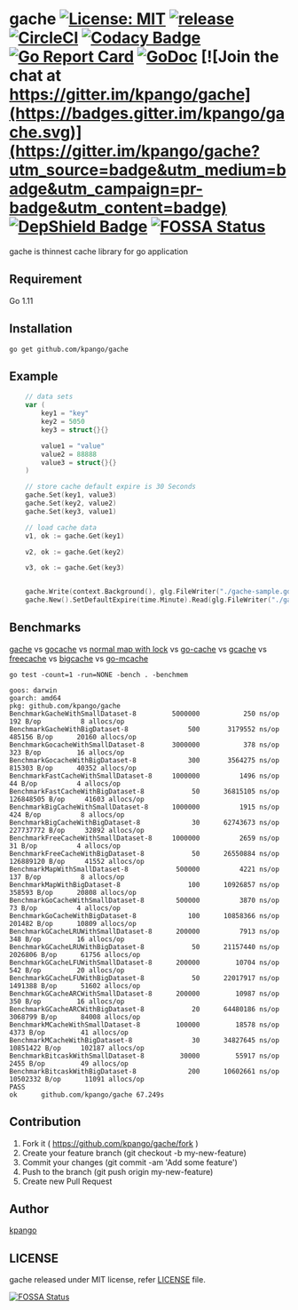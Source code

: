 # gache [![License: MIT](https://img.shields.io/badge/License-MIT-blue.svg)](https://opensource.org/licenses/MIT) [![release](https://img.shields.io/github/release/kpango/gache.svg)](https://github.com/kpango/gache/releases/latest) [![CircleCI](https://circleci.com/gh/kpango/gache.svg?style=shield)](https://circleci.com/gh/kpango/gache) [![Codacy Badge](https://api.codacy.com/project/badge/Grade/ac73fd76d01140a38c5650b9278bc971)](https://www.codacy.com/app/i.can.feel.gravity/gache?utm_source=github.com&amp;utm_medium=referral&amp;utm_content=kpango/gache&amp;utm_campaign=Badge_Grade) [![Go Report Card](https://goreportcard.com/badge/github.com/kpango/gache)](https://goreportcard.com/report/github.com/kpango/gache) [![GoDoc](http://godoc.org/github.com/kpango/gache?status.svg)](http://godoc.org/github.com/kpango/gache) [![Join the chat at https://gitter.im/kpango/gache](https://badges.gitter.im/kpango/gache.svg)](https://gitter.im/kpango/gache?utm_source=badge&utm_medium=badge&utm_campaign=pr-badge&utm_content=badge) [![DepShield Badge](https://depshield.sonatype.org/badges/kpango/gache/depshield.svg)](https://depshield.github.io) [![FOSSA Status](https://app.fossa.io/api/projects/git%2Bgithub.com%2Fkpango%2Fgache.svg?type=shield)](https://app.fossa.io/projects/git%2Bgithub.com%2Fkpango%2Fgache?ref=badge_shield)

gache is thinnest cache library for go application

## Requirement
Go 1.11

## Installation
```shell
go get github.com/kpango/gache
```

## Example
```go
	// data sets
	var (
		key1 = "key"
		key2 = 5050
		key3 = struct{}{}

		value1 = "value"
		value2 = 88888
		value3 = struct{}{}
	)

	// store cache default expire is 30 Seconds
	gache.Set(key1, value3)
	gache.Set(key2, value2)
	gache.Set(key3, value1)

	// load cache data
	v1, ok := gache.Get(key1)

	v2, ok := gache.Get(key2)

	v3, ok := gache.Get(key3)


	gache.Write(context.Background(), glg.FileWriter("./gache-sample.gdb", 0755))
	gache.New().SetDefaultExpire(time.Minute).Read(glg.FileWriter("./gache-sample.gdb", 0755))
```
## Benchmarks

[gache](https://github.com/kpango/gache) vs [gocache](https://github.com/hlts2/gocache) vs [normal map with lock](https://github.com/kpango/gache/blob/master/gache_bench_test.go#L13-L35) vs [go-cache](https://github.com/patrickmn/go-cache) vs [gcache](https://github.com/bluele/gcache) vs [freecache](https://github.com/coocood/freecache) vs [bigcache](https://github.com/allegro/bigcache) vs [go-mcache](https://github.com/OrlovEvgeny/go-mcache)


```ltsv
go test -count=1 -run=NONE -bench . -benchmem

goos: darwin
goarch: amd64
pkg: github.com/kpango/gache
BenchmarkGacheWithSmallDataset-8       	 5000000	       250 ns/op	     192 B/op	       8 allocs/op
BenchmarkGacheWithBigDataset-8         	     500	   3179552 ns/op	  485156 B/op	   20160 allocs/op
BenchmarkGocacheWithSmallDataset-8     	 3000000	       378 ns/op	     323 B/op	      16 allocs/op
BenchmarkGocacheWithBigDataset-8       	     300	   3564275 ns/op	  815303 B/op	   40352 allocs/op
BenchmarkFastCacheWithSmallDataset-8   	 1000000	      1496 ns/op	      44 B/op	       4 allocs/op
BenchmarkFastCacheWithBigDataset-8     	      50	  36815105 ns/op	126848505 B/op	   41603 allocs/op
BenchmarkBigCacheWithSmallDataset-8    	 1000000	      1915 ns/op	     424 B/op	       8 allocs/op
BenchmarkBigCacheWithBigDataset-8      	      30	  62743673 ns/op	227737772 B/op	   32892 allocs/op
BenchmarkFreeCacheWithSmallDataset-8   	 1000000	      2659 ns/op	      31 B/op	       4 allocs/op
BenchmarkFreeCacheWithBigDataset-8     	      50	  26550884 ns/op	126889120 B/op	   41552 allocs/op
BenchmarkMapWithSmallDataset-8         	  500000	      4221 ns/op	     137 B/op	       8 allocs/op
BenchmarkMapWithBigDataset-8           	     100	  10926857 ns/op	  358593 B/op	   20808 allocs/op
BenchmarkGoCacheWithSmallDataset-8     	  500000	      3870 ns/op	      73 B/op	       4 allocs/op
BenchmarkGoCacheWithBigDataset-8       	     100	  10858366 ns/op	  201482 B/op	   10809 allocs/op
BenchmarkGCacheLRUWithSmallDataset-8   	  200000	      7913 ns/op	     348 B/op	      16 allocs/op
BenchmarkGCacheLRUWithBigDataset-8     	      50	  21157440 ns/op	 2026806 B/op	   61756 allocs/op
BenchmarkGCacheLFUWithSmallDataset-8   	  200000	     10704 ns/op	     542 B/op	      20 allocs/op
BenchmarkGCacheLFUWithBigDataset-8     	      50	  22017917 ns/op	 1491388 B/op	   51602 allocs/op
BenchmarkGCacheARCWithSmallDataset-8   	  200000	     10987 ns/op	     350 B/op	      16 allocs/op
BenchmarkGCacheARCWithBigDataset-8     	      20	  64480186 ns/op	 3068799 B/op	   84008 allocs/op
BenchmarkMCacheWithSmallDataset-8      	  100000	     18578 ns/op	    4373 B/op	      41 allocs/op
BenchmarkMCacheWithBigDataset-8        	      30	  34827645 ns/op	10851422 B/op	  102187 allocs/op
BenchmarkBitcaskWithSmallDataset-8     	   30000	     55917 ns/op	    2455 B/op	      49 allocs/op
BenchmarkBitcaskWithBigDataset-8       	     200	  10602661 ns/op	10502332 B/op	   11091 allocs/op
PASS
ok  	github.com/kpango/gache	67.249s
```

## Contribution
1. Fork it ( https://github.com/kpango/gache/fork )
2. Create your feature branch (git checkout -b my-new-feature)
3. Commit your changes (git commit -am 'Add some feature')
4. Push to the branch (git push origin my-new-feature)
5. Create new Pull Request

## Author
[kpango](https://github.com/kpango)

## LICENSE
gache released under MIT license, refer [LICENSE](https://github.com/kpango/gache/blob/master/LICENSE) file.


[![FOSSA Status](https://app.fossa.io/api/projects/git%2Bgithub.com%2Fkpango%2Fgache.svg?type=large)](https://app.fossa.io/projects/git%2Bgithub.com%2Fkpango%2Fgache?ref=badge_large)
